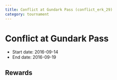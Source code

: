 ```yaml
---
title: Conflict at Gundark Pass (conflict_erk_29)
category: tournament
---
```

# Conflict at Gundark Pass

  * Start date: 2016-09-14
  * End date: 2016-09-19

## Rewards

